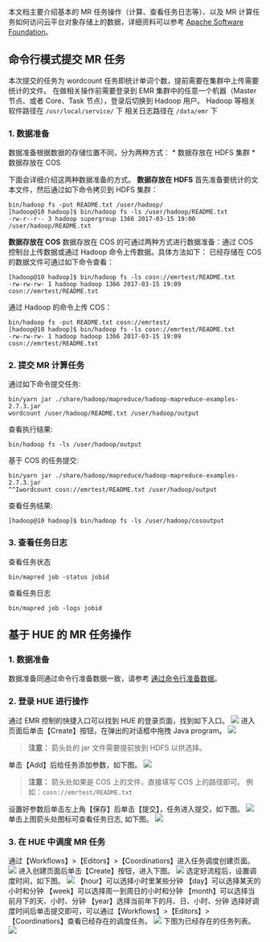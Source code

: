 本文档主要介绍基本的 MR 任务操作（计算、查看任务日志等）、以及 MR 计算任务如何访问云平台对象存储上的数据，详细资料可以参考 [Apache Software Foundation](https://hadoop.apache.org/docs/r2.7.3/)。

## 命令行模式提交 MR 任务
本次提交的任务为 wordcount 任务即统计单词个数，提前需要在集群中上传需要统计的文件。
在做相关操作前需要登录到 EMR 集群中的任意一个机器（Master 节点、或者 Core、Task 节点），登录后切换到 Hadoop 用户。
Hadoop 等相关软件路径在 `/usr/local/service/` 下
相关日志路径在 `/data/emr` 下
<span id="jump">
### 1. 数据准备 
</span>
数据准备根据数据的存储位置不同，分为两种方式：
* 数据存放在 HDFS 集群
* 数据存放在 COS

下面会详细介绍这两种数据准备的方式。
**数据存放在 HDFS**
首先准备要统计的文本文件，然后通过如下命令拷贝到 HDFS 集群：
```
bin/hadoop fs -put README.txt /user/hadoop/
[hadoop@10 hadoop]$ bin/hadoop fs -ls /user/hadoop/README.txt
-rw-r--r-- 3 hadoop supergroup 1366 2017-03-15 19:00 /user/hadoop/README.txt
```
**数据存放在 COS**
数据存放在 COS 的可通过两种方式进行数据准备：通过 COS 控制台上传数据或通过 Hadoop 命令上传数据。具体方法如下：
已经存储在 COS 的数据文件可通过如下命令查看：
```
[hadoop@10 hadoop]$ bin/hadoop fs -ls cosn://emrtest/README.txt
-rw-rw-rw- 1 hadoop hadoop 1366 2017-03-15 19:09 cosn://emrtest/README.txt
```
通过 Hadoop 的命令上传 COS：
```
bin/hadoop fs -put README.txt cosn://emrtest/
[hadoop@10 hadoop]$ bin/hadoop fs -ls cosn://emrtest/README.txt
-rw-rw-rw- 1 hadoop hadoop 1366 2017-03-15 19:09 cosn://emrtest/README.txt
```

### 2. 提交 MR 计算任务
通过如下命令提交任务:
```
bin/yarn jar ./share/hadoop/mapreduce/hadoop-mapreduce-examples-2.7.3.jar
wordcount /user/hadoop/README.txt /user/hadoop/output
```
查看执行结果:
```
bin/hadoop fs -ls /user/hadoop/output
```
基于 COS 的任务提交:
```
bin/yarn jar ./share/hadoop/mapreduce/hadoop-mapreduce-examples-2.7.3.jar
^^Iwordcount cosn://emrtest/README.txt /user/hadoop/output
```
查看任务结果:
```
[hadoop@10 hadoop]$ bin/hadoop fs -ls /user/hadoop/cosoutput
```
### 3. 查看任务日志
查看任务状态
```
bin/mapred job -status jobid
```
查看任务日志 
```
bin/mapred job -logs jobid
```
## 基于 HUE 的 MR 任务操作
### 1. 数据准备
数据准备同通过命令行准备数据一致，请参考 [通过命令行准备数据](#jump)。
### 2. 登录 HUE 进行操作
通过 EMR 控制的快捷入口可以找到 HUE 的登录页面，找到如下入口。
![](http://imgcache.tce.fsphere.cn/static/mc.qcloudimg.com/static/img/240c3ebccb81246dddf53aa5c6dde4b3/image.png)
进入页面后单击【Create】按钮，在弹出的对话框中拖拽 Java program。
![](http://imgcache.tce.fsphere.cn/static/mc.qcloudimg.com/static/img/f7a68bfc035bc041a0dceefe22a7e763/image.png)
>**注意：**
>箭头处的 jar 文件需要提前放到 HDFS 以供选择。

单击【Add】后给任务添加参数，如下图。
![](http://imgcache.tce.fsphere.cn/static/mc.qcloudimg.com/static/img/b6e0cbecde6e8813dafc19d99121e97a/image.png)
>**注意：**
>箭头处如果是 COS 上的文件，直接填写 COS 上的路径即可。
>例如：`cosn://emrtest/README.txt`

设置好参数后单击左上角【保存】后单击【提交】，任务进入提交，如下图。
![](http://imgcache.tce.fsphere.cn/static/mc.qcloudimg.com/static/img/ec15e90323f5f7e552b8e251770934a1/image.png)
单击上图箭头处图标可查看任务日志, 如下图。
![](http://imgcache.tce.fsphere.cn/static/mc.qcloudimg.com/static/img/9739e38a9b7ba5e328d371463cc032a7/image.png)
### 3. 在 HUE 中调度 MR 任务
通过【Workflows】>【Editors】>【Coordinatiors】进入任务调度创建页面。
![](http://imgcache.tce.fsphere.cn/static/mc.qcloudimg.com/static/img/6b7b35b1f356ba677d798db774227ed1/image.png)
进入创建页面后单击【Create】按钮，进入下图。
![](http://imgcache.tce.fsphere.cn/static/mc.qcloudimg.com/static/img/1e29bd049015dafbc9c3ddfa6606780e/image.png)
选定好流程后，设置调度时间，如下图。
![](http://imgcache.tce.fsphere.cn/static/mc.qcloudimg.com/static/img/9950c76deba69b21e9c8f61b49d8c1c7/image.png)
【hour】可以选择小时里某些分钟
【day】可以选择某天的小时和分钟
【week】可以选择周一到周日的小时和分钟
【month】可以选择当前月下的天、小时、分钟
【year】选择当前年下的月、日、小时、分钟
选择好调度时间后单击提交即可，可以通过【Workflows】>【Editors】>【Coordinatiors】查看已经存在的调度任务。
![](http://imgcache.tce.fsphere.cn/static/mc.qcloudimg.com/static/img/c45ff0b7f6b7d674eb53a88264c367d7/image.png)
下图为已经存在的任务列表。
![](http://imgcache.tce.fsphere.cn/static/mc.qcloudimg.com/static/img/0a650ab00663087053918f113eaeff47/image.png)
